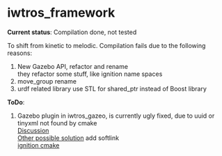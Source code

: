 # iwtros_framework

**Current status**: Compilation done, not tested  

To shift from kinetic to melodic. Compilation fails due to the following reasons:  
1. New Gazebo API, refactor and rename  
  they refactor some stuff, like ignition name spaces  
2. move_group rename  
3. urdf related library use STL for shared_ptr instead of Boost library  


**ToDo**:  
1. Gazebo plugin in iwtros_gazeo, is currently ugly fixed, due to uuid or tinyxml not found by cmake  
[Discussion](https://bitbucket.org/ignitionrobotics/ign-cmake/issues/40/target-uuid-uuid-does-not-exist)  
[Other possible solution](https://blog.csdn.net/zjq2008wd/article/details/17450033) add softlink  
[ignition cmake](https://bitbucket.org/ignitionrobotics/ign-cmake)  
